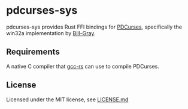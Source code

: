 # pdcurses-sys

pdcurses-sys provides Rust FFI bindings for [PDCurses](http://wmcbrine.com/pdcurses/),
specifically the win32a implementation by [Bill-Gray](https://github.com/Bill-Gray/PDCurses).

## Requirements

A native C compiler that [gcc-rs](http://alexcrichton.com/gcc-rs/gcc/index.html)
can use to compile PDCurses.

## License

Licensed under the MIT license, see [LICENSE.md](LICENSE.md)
